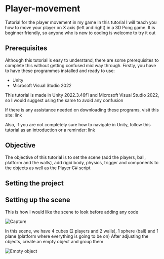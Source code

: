 # Player-movement
Tutorial for the player movement in my game
In this tutorial I will teach you how to move your player on X axis (left and right) in a 3D Pong game. It is beginner friendly, so anyone who is new to coding is welcome to try it out

## Prerequisites
Although this tutorial is easy to understand, there are some prerequisites to complete this without getting confused mid way through. 
Firstly, you have to have these programmes installed and ready to use: 
- Unity
- Microsoft Visual Studio 2022

 This tutorial is made in Unity 2022.3.46f1 and Microsoft Visual Studio 2022, so I would suggest using the same  to avoid any confusion

 If there is any assistance needed on downloading these programs, visit this site:
 link

 Also, if you are not completely sure how to navigate in Unity, follow this tutorial as an introduction or a reminder:
 link

 ## Objective
 The objective of this tutorial is to set the scene (add the players, ball, platform and the walls), add rigid body, physics, trigger and components to the objects as well as the Player C# script

 ## Setting the project

 ## Setting up the scene
 This is how I would like the scene to look before adding any code
 
 ![Capture](https://github.com/user-attachments/assets/04d04eaf-27c9-4f76-966f-0c6459acd62a)

 In this scene, we have 4 cubes (2 players and 2 walls), 1 sphere (ball) and 1 plane (platform where everything is going to be on)
After adjusting the objects, create an empty object and group them

![Empty object](https://github.com/user-attachments/assets/2a9f5185-75f5-4fc3-91de-cb2d14e671cb)

 

